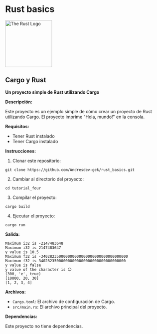 # Rust basics
 
<p><img src="https://www.rust-lang.org/static/images/rust-social.jpg" alt="The Rust Logo" style="width: 150px; "/></p>

## Cargo y Rust

**Un proyecto simple de Rust utilizando Cargo**

**Descripción:**

Este proyecto es un ejemplo simple de cómo crear un proyecto de Rust utilizando Cargo. El proyecto imprime "Hola, mundo!" en la consola.

**Requisitos:**

* Tener Rust instalado
* Tener Cargo instalado

**Instrucciones:**

1. Clonar este repositorio:

```
git clone https://github.com/Andresdev-gek/rust_basics.git
```

2. Cambiar al directorio del proyecto:

```
cd tutorial_four
```

3. Compilar el proyecto:

```
cargo build
```

4. Ejecutar el proyecto:

```
cargo run
```

**Salida:**

```
Maximum i32 is -2147483648
Maximum i32 is 2147483647
y value is 10.5
Maximum f32 is -340282350000000000000000000000000000000
Maximum f32 is 340282350000000000000000000000000000000
y value is false
y value of the character is 😊
(300, 'e', true)
[10000, 20, 30]
[1, 2, 3, 4]
```

**Archivos:**

* `Cargo.toml`: El archivo de configuración de Cargo.
* `src/main.rs`: El archivo principal del proyecto.

**Dependencias:**

Este proyecto no tiene dependencias.